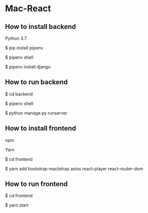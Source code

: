 # Mac-React

## How to install backend

Python 3.7

$ pip install pipenv

$ pipenv shell

$ pipenv install django

## How to run backend

$ cd backend

$ pipenv shell

$ python manage.py runserver

## How to install frontend

npm

Yarn

$ cd frontend

$ yarn add bootstrap reactstrap axios react-player react-router-dom

## How to run frontend

$ cd frontend

$ yarn start
